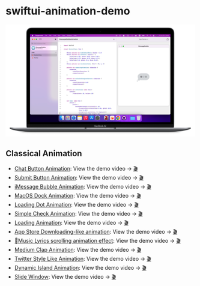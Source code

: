 # swiftui-animation-demo
![](https://github.com/HuangRunHua/swiftui-animation-demo/raw/main/cover.png)

## Classical Animation
- [Chat Button Animation](https://github.com/HuangRunHua/swiftui-animation-demo/tree/main/ChatButtonAnimation.swiftpm): View the demo video -> [🎬](https://twitter.com/joker_hook/status/1552675172729376768?s=21&t=OoEz9tdYgJ8Usnea8T94Bg)
- [Submit Button Animation](https://github.com/HuangRunHua/swiftui-animation-demo/tree/main/SubmitButtonAnimation.swiftpm): View the demo video -> [🎬](https://twitter.com/joker_hook/status/1552905087864807424?s=21&t=OoEz9tdYgJ8Usnea8T94Bg)
- [iMessage Bubble Animation](https://github.com/HuangRunHua/swiftui-animation-demo/tree/main/iMessageBubbleAnimation.swiftpm): View the demo video -> [🎬](https://twitter.com/joker_hook/status/1552970330133524480?s=21&t=OoEz9tdYgJ8Usnea8T94Bg)
- [MacOS Dock Animation](https://github.com/HuangRunHua/swiftui-macos-dock-animation): View the demo video -> [🎬](https://twitter.com/joker_hook/status/1548996462813511681?s=21&t=OoEz9tdYgJ8Usnea8T94Bg)
- [Loading Dot Animation](https://github.com/HuangRunHua/swiftui-animation-demo/tree/main/WaitingDotAnimation.swiftpm): View the demo video -> [🎬](https://twitter.com/joker_hook/status/1553252960301289472?s=21&t=hAMq5L_MmaEVyDmz6GqeNA)
- [Simple Check Animation](https://github.com/HuangRunHua/swiftui-animation-demo/tree/main/DoneButtonAnimation.swiftpm): View the demo video -> [🎬](https://twitter.com/joker_hook/status/1553265987348180992?s=20&t=Azwwdq2516e0-Zk-llCCag)
- [Loading Animation](https://github.com/HuangRunHua/swiftui-animation-demo/tree/main/LoadingErrorAndSuccessAnimation.swiftpm): View the demo video -> [🎬](https://twitter.com/joker_hook/status/1553951987590254592?s=20&t=Y8B2sKDHLhAe4O9ftO4XCA)
- [App Store Downloading-like animation](https://github.com/HuangRunHua/EnterButtonAnimation): View the demo video -> [🎬](https://github.com/HuangRunHua/EnterButtonAnimation/blob/master/intro.GIF)
- [Music Lyrics scrolling animation effect](https://github.com/HuangRunHua/Apple-Music-Lyric-Animation): View the demo video -> [🎬](https://www.iqiyi.com/v_12gaeft27y0.html?social_platform=link&p1=2_22_221&_frd=r3T7FVFZY4WGpn7q8D4%2BAkJ9%2BJ7oBBAvUPij3aANcYjYQqueprX9X30sKyc4b9l0e5P56v1gQOJvo7dG47UKaJgWKFzgweqjN6nCt7WIngk%3D)
- [Medium Clap Animation](https://github.com/HuangRunHua/swiftui-animation-demo/tree/main/MediumClapAnimation.swiftpm): View the demo video -> [🎬](https://twitter.com/joker_hook/status/1554315608417636352?s=20&t=CxSyJQOzn2U0GW7PO3wqNA)
- [Twitter Style Like Animation](https://github.com/HuangRunHua/swiftui-animation-demo/tree/main/TwitterLikeAnimation): View the demo video -> [🎬](https://twitter.com/joker_hook/status/1561605727688396800?s=21&t=FV7VsMXXYG5fmBBBbcXvpg)
- [Dynamic Island Animation](https://github.com/HuangRunHua/swiftui-animation-demo/tree/main/dynamic-island-animation-demo): View the demo video -> [🎬](https://twitter.com/joker_hook/status/1568526249135587328?s=46&t=yuXo-FNwoqUt9uKk8ahUgA)
- [Slide Window](https://github.com/HuangRunHua/swiftui-animation-demo/tree/main/AnimatedWindows): View the demo video -> [🎬](https://twitter.com/joker_hook/status/1568895128999440384?s=46&t=kRIFkym4jz-KZdVM85uJaQ)
